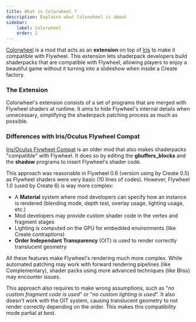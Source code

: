 ```yaml
---
title: What is Colorwheel ?
description: Explains what Colorwheel is about
sidebar:
    label: Colorwheel
    order: 2
---
```


[Colorwheel](https://modrinth.com/mod/colorwheel) is a mod that acts as an **extension** on top of [Iris](https://modrinth.com/mod/iris) to make it compatible with Flywheel. This extension lets shaderpack developers build shaderpacks that are compatible with Flywheel, allowing players to enjoy a beautiful game without it turning into a slideshow when inside a Create factory.

### The Extension

Colorwheel's extension consists of a set of programs that are merged with Flywheel shaders at runtime. It aims to hide Flywheel's internal details when unnecessary, simplifying the shaderpack patching process as much as possible.

### Differences with Iris/Oculus Flywheel Compat

[Iris/Oculus Flywheel Compat](https://modrinth.com/mod/iris-flw-compat) is an older mod that also makes shaderpacks "compatible" with Flywheel. It does so by editing the **gbuffers_blocks** and the **shadow** programs to insert Flywheel's shader code.

This approach was reasonable in Flywheel 0.6 (version using by Create 0.5) as Flywheel shaders were very basic (10 lines of codes). However, Flywheel 1.0 (used by Create 6) is way more complex:

- A **Material** system where mod developers can specify how an instance is rendered (blending mode, depth test, overlay usage, lighting usage, etc.)
- Mod developers may provide custom shader code in the vertex and fragment stages
- Lighting is computed on the GPU for embedded environments (like Create contraptions)
- **Order Independant Transparency** (OIT) is used to render correctly translucent geometry

All these features make Flywheel's rendering much more complex. While automated patching may work with forward rendering pipelines (like Complementary), shader packs using more advanced techniques (like Bliss) may encounter issues.

This approach also requires to make wrong assumptions, such as "*no custom fragment code is used*" or "*no custom lighting is used*". It also doesn't work with the OIT system, causing translucent geometry to not render correctly depending on the order. This makes this compatibility mode partial at best.

